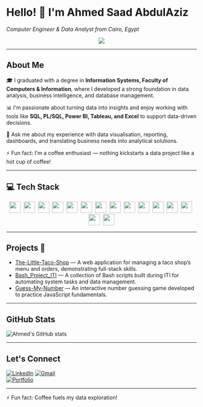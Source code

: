 # Hello! 👋 I'm Ahmed Saad AbdulAziz  
*Computer Engineer & Data Analyst from Cairo, Egypt*
<p align="center">
  <a href="https://github.com/DenverCoder1/readme-typing-svg">
    <img src="https://readme-typing-svg.herokuapp.com/?lines=Data%20Analyst%20Engineer;Transforming%20Data%20into%20Insights;Always%20learning%20new%20technologies&font=Fira%20Code&center=true&width=580&height=45&color=f75c7e&vCenter=true&size=22" />
  </a>
</p>


---

## About Me 

🎓 I graduated with a degree in **Information Systems, Faculty of Computers & Information**, where I developed a strong foundation in data analysis, business intelligence, and database management.  

📊 I'm passionate about turning data into insights and enjoy working with tools like **SQL, PL/SQL, Power BI, Tableau, and Excel** to support data-driven decisions.  

💬 Ask me about my experience with data visualisation, reporting, dashboards, and translating business needs into analytical solutions.  

⚡ Fun fact: I'm a coffee enthusiast — nothing kickstarts a data project like a hot cup of coffee!

---


## 💻 Tech Stack

<p align="center">
  <img src="https://img.shields.io/badge/HTML-05122A?style=flat&logo=html5&logoColor=white" height="30" />&nbsp;
  <img src="https://img.shields.io/badge/CSS-05122A?style=flat&logo=css3&logoColor=white" height="30" />&nbsp;
  <img src="https://img.shields.io/badge/JavaScript-05122A?style=flat&logo=javascript&logoColor=F7DF1E" height="30" />&nbsp;
  <img src="https://img.shields.io/badge/jQuery-05122A?style=flat&logo=jquery&logoColor=white" height="30" />&nbsp;
  <img src="https://img.shields.io/badge/PHP-05122A?style=flat&logo=php&logoColor=white" height="30" />&nbsp;
  <img src="https://img.shields.io/badge/Bootstrap-05122A?style=flat&logo=bootstrap&logoColor=white" height="30" />&nbsp;
  <img src="https://img.shields.io/badge/C%23-05122A?style=flat&logo=c-sharp&logoColor=white" height="30" />&nbsp;
  <img src="https://img.shields.io/badge/Entity%20Framework-05122A?style=flat&logo=.net&logoColor=white" height="30" />&nbsp;
  <img src="https://img.shields.io/badge/MVC-05122A?style=flat&logo=dotnet&logoColor=white" height="30" />&nbsp;
  <img src="https://img.shields.io/badge/Web%20API-05122A?style=flat&logo=dotnet&logoColor=white" height="30" />&nbsp;
  <img src="https://img.shields.io/badge/Angular-05122A?style=flat&logo=angular&logoColor=white" height="30" />&nbsp;
  <img src="https://img.shields.io/badge/SQL-05122A?style=flat&logo=postgresql&logoColor=white" height="30" />&nbsp;
  <img src="https://img.shields.io/badge/PL%2FSQL-05122A?style=flat&logo=oracle&logoColor=white" height="30" />&nbsp;
  <img src="https://img.shields.io/badge/Power%20BI-05122A?style=flat&logo=powerbi&logoColor=F2C811" height="30" />&nbsp;
  <img src="https://img.shields.io/badge/Tableau-05122A?style=flat&logo=tableau&logoColor=E97627" height="30" />
</p>







---

## Projects 🚀  
- [The-Little-Taco-Shop](https://github.com/AhmedSaad5/The-Little-Taco-Shop) — A web application for managing a taco shop’s menu and orders, demonstrating full-stack skills.  
- [Bash_Project_ITI](https://github.com/AhmedSaad5/Bash_Project_ITI) — A collection of Bash scripts built during ITI for automating system tasks and data management.  
- [Guess-My-Number](https://github.com/AhmedSaad5/Guess-My-Number) — An interactive number guessing game developed to practice JavaScript fundamentals.

---

## GitHub Stats  
![Ahmed's GitHub stats](https://github-readme-stats.vercel.app/api?username=AhmedSaad5&show_icons=true&theme=radical)

---

## Let's Connect  

[![LinkedIn](https://img.shields.io/badge/LinkedIn-Ahmed%20Masoud-0A66C2?style=flat&logo=linkedin&logoColor=white)](https://www.linkedin.com/in/ahmed-masoud93/)
[![Gmail](https://img.shields.io/badge/Gmail-Ahmed%20AbdulAziz-red?style=flat&logo=gmail)](mailto:mod0yh74@gmail.com)  
[![Portfolio](https://img.shields.io/badge/Portfolio-Website-0078D7?style=flat&logo=github)](https://ahmedsaad5.github.io/Portfolio/)


---

⚡ Fun fact: Coffee fuels my data exploration!
